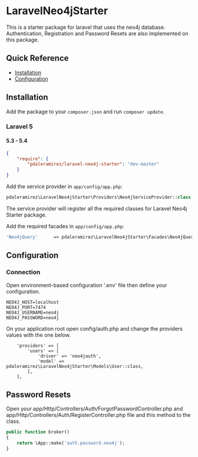 # LaravelNeo4jStarter

This is a starter package for laravel that uses the neo4j database. 
Authentication, Registration and Password Resets are also implemented on this package.

## Quick Reference

 - [Installation](#installation)
 - [Configuration](#configuration)

## Installation

Add the package to your `composer.json` and run `composer update`.

### Laravel 5

#### 5.3 - 5.4

```json
{
    "require": {
        "pdaleramirez/laravel-neo4j-starter": "dev-master"
    }
}
```
Add the service provider in `app/config/app.php`:

```php
pdaleramirez\LaravelNeo4jStarter\Providers\Neo4jServiceProvider::class,
```
The service provider will register all the required classes for Laravel Neo4j Starter package.
  
Add the required facades in `app/config/app.php`:

```php
'Neo4jQuery' 	  => pdaleramirez\LaravelNeo4jStarter\Facades\Neo4jQueryFacade::class
```

## Configuration

### Connection

Open environment-based configuration '.env' file then define your configuration.

```
NEO4J_HOST=localhost
NEO4J_PORT=7474
NEO4J_USERNAME=neo4j
NEO4J_PASSWORD=neo4j
```

On your application root open config/auth.php and change the providers values with the one below.

```
    'providers' => [
        'users' => [
            'driver' => 'neo4jauth',
            'model' => pdaleramirez\LaravelNeo4jStarter\Models\User::class,
        ],
    ],
```


## Password Resets

Open your app/Http/Controllers/Auth/ForgotPasswordController.php and app/Http/Controllers/Auth/RegisterController.php 
file and this method to the class.

```php
public function broker()
{
	return \App::make('auth.password.neo4j');
}
```
